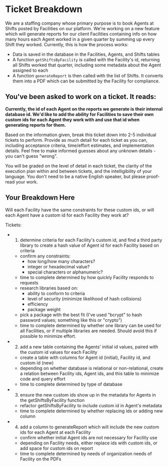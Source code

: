 # Ticket Breakdown
We are a staffing company whose primary purpose is to book Agents at Shifts posted by Facilities on our platform. We're working on a new feature which will generate reports for our client Facilities containing info on how many hours each Agent worked in a given quarter by summing up every Shift they worked. Currently, this is how the process works:

- Data is saved in the database in the Facilities, Agents, and Shifts tables
- A function `getShiftsByFacility` is called with the Facility's id, returning all Shifts worked that quarter, including some metadata about the Agent assigned to each
- A function `generateReport` is then called with the list of Shifts. It converts them into a PDF which can be submitted by the Facility for compliance.

## You've been asked to work on a ticket. It reads:

**Currently, the id of each Agent on the reports we generate is their internal database id. We'd like to add the ability for Facilities to save their own custom ids for each Agent they work with and use that id when generating reports for them.**


Based on the information given, break this ticket down into 2-5 individual tickets to perform. Provide as much detail for each ticket as you can, including acceptance criteria, time/effort estimates, and implementation details. Feel free to make informed guesses about any unknown details - you can't guess "wrong".


You will be graded on the level of detail in each ticket, the clarity of the execution plan within and between tickets, and the intelligibility of your language. You don't need to be a native English speaker, but please proof-read your work.

## Your Breakdown Here

Will each Facility have the same constraints for these custom ids,
or will each Agent have a custom id for each Facility they work at?

Tickets:
* 1) determine criteria for each Facility's custom id, and find a third party library to create a hash value of Agent id for each Facility based on criteria
    - confirm any constraints:
        - how long/how many characters?
        - integer or hexadecimal value?
        - special characters or alphanumeric?
    - time to complete determined by how quickly Facility responds to requests
    - research libraries based on:
        - ability to conform to criteria
        - level of security (minimize likelihood of hash collisions)
        - efficiency
        - package weight
    - pick a package with the best fit (I've used "bcrypt" to hash password values; something like this or "crypto")
    - time to complete determined by whether one library can be used for all Facilities,
    or if multiple libraries are needed. Should avoid this if possible to minimize effort.

* 2) add a new table containing the Agents' initial id values, paired with the custom id values for each Facility
    - create a table with columns for Agent id (initial), Facility id, and custom id (new)
    - depending on whether database is relational or non-relational, create a relation between Facility ids, Agent ids, and this table to minimize code and query effort
    - time to complete determined by type of database

* 3) ensure the new custom ids show up in the metadata for Agents in the getShiftsByFacility function
    - refactor getShiftsByFacility to include custom id in Agent's metadata
    - time to complete determined by whether replacing ids or adding new column

* 4) add a column to generateReport which will include the new custom ids for each Agent at each Facility
    - confirm whether initial Agent ids are not necessary for Facility use
    - depending on Facility needs, either replace ids with custom ids, or add space for custom ids on report
    - time to complete determined by needs of organization needs of Facility on the PDFs
